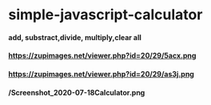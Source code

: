 # simple-javascript-calculator
#### add, substract,divide, multiply,clear all
#### https://zupimages.net/viewer.php?id=20/29/5acx.png
#### https://zupimages.net/viewer.php?id=20/29/as3j.png
#### /Screenshot_2020-07-18Calculator.png

